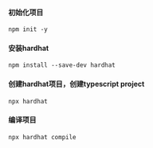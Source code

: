 #### 初始化项目
```
npm init -y
```
#### 安装hardhat
```
npm install --save-dev hardhat
```
#### 创建hardhat项目，创建typescript project
```
npx hardhat 
```
#### 编译项目
```
npx hardhat compile
```
